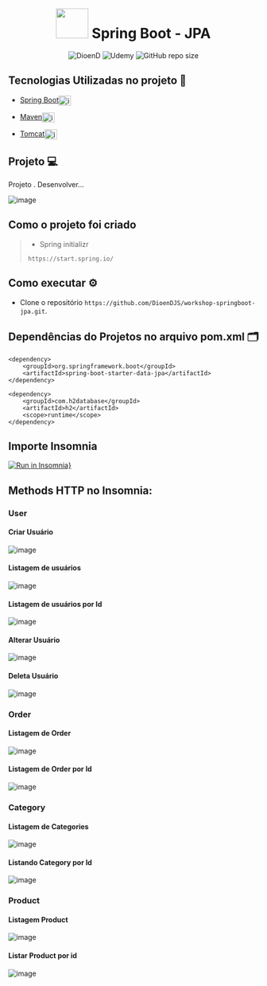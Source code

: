<h1 align="center"><img src="https://cdn.jsdelivr.net/gh/devicons/devicon/icons/spring/spring-original.svg" height="60" width="65" alt="" /> Spring Boot - JPA</h1>

<p align="center">
    <img src="https://img.shields.io/static/v1?label=DioenD&message=Java&color=d2cca1&labelColor=757780" alt="DioenD">
    <img src="https://img.shields.io/static/v1?label=Udemy &message=java&color=dfdfdf&labelColor=41356b" alt="Udemy">
    <img alt="GitHub repo size" src="https://img.shields.io/github/repo-size/DioenDJS/workshop-springboot-jpa" >
</p>

## Tecnologias Utilizadas no projeto :construction:

- [Spring Boot](https://spring.io/projects/spring-boot)<img align="center" alt="img springboot" height="20" width="25" src="https://cdn.jsdelivr.net/gh/devicons/devicon/icons/spring/spring-original.svg" style="max-width:100%;" />

- [Maven](https://maven.apache.org/)<img align="center" alt="img maven" height="20" width="25" src="https://cdn.jsdelivr.net/gh/devicons/devicon/icons/apache/apache-original.svg" style="max-width:100%;" />

- [Tomcat](https://tomcat.apache.org/)<img align="center" alt="img tomcat" height="20" width="25" src="https://cdn.jsdelivr.net/gh/devicons/devicon/icons/tomcat/tomcat-original-wordmark.svg" style="max-width:100%;" />


## Projeto :computer:
Projeto . Desenvolver...

![image](https://user-images.githubusercontent.com/76778401/212505388-c75db032-43ac-4ba4-927a-203d5cfcef0e.png)

## Como o projeto foi criado 

> - Spring initializr
>
> ``` https://start.spring.io/ ```

## Como executar :gear:

- Clone o repositório `https://github.com/DioenDJS/workshop-springboot-jpa.git`.
<!-- - Ao final a aplicação estará disponível em `http://localhost:3000`. -->


## Dependências do Projetos no arquivo pom.xml :card_index_dividers:
```
<dependency>
    <groupId>org.springframework.boot</groupId>
    <artifactId>spring-boot-starter-data-jpa</artifactId>
</dependency>

<dependency>
    <groupId>com.h2database</groupId>
    <artifactId>h2</artifactId>
    <scope>runtime</scope>
</dependency>
```
## Importe Insomnia
[![Run in Insomnia}](https://insomnia.rest/images/run.svg)](https://insomnia.rest/run/?label=Spring%20Boot%20-%20JPA&uri=https%3A%2F%2Fraw.githubusercontent.com%2FDioenDJS%2Fworkshop-springboot-jpa%2Fmain%2FInsomnia.json)

## Methods HTTP no Insomnia:

### User

#### Criar Usuário
![image](https://user-images.githubusercontent.com/76778401/212481537-2aba2480-004c-4ece-adcd-529de3e85d18.png)

#### Listagem de usuários
![image](https://user-images.githubusercontent.com/76778401/210287244-c557a85c-96cd-4c33-b1ba-d577f3d22ec7.png)

#### Listagem de usuários por Id
![image](https://user-images.githubusercontent.com/76778401/210287227-2a07b6a1-b929-4e04-9d8c-176417828b9c.png)

#### Alterar Usuário
![image](https://user-images.githubusercontent.com/76778401/212485425-ab6a7c9c-11d0-451e-8d60-61b6d3fffe82.png)

#### Deleta Usuário
![image](https://user-images.githubusercontent.com/76778401/212483423-47ba8522-4998-4a59-b205-55f651f4cc20.png)

### Order

#### Listagem de Order
![image](https://user-images.githubusercontent.com/76778401/211201060-55f37cea-82d9-40dc-910e-a0b1bac78591.png)

#### Listagem de Order por Id
![image](https://user-images.githubusercontent.com/76778401/211201092-be5ff84c-11ee-4515-b158-983d2d97626a.png)

### Category

#### Listagem de Categories
![image](https://user-images.githubusercontent.com/76778401/210474375-2534eff5-5ead-4b55-a2ce-2ada771e37f6.png)

#### Listando Category por Id
![image](https://user-images.githubusercontent.com/76778401/210474404-c103577b-01c6-4b7d-9a49-debfbc51729d.png)

### Product

#### Listagem Product
![image](https://user-images.githubusercontent.com/76778401/211201126-8c3747de-3631-467c-9724-e10ebffbe914.png)

#### Listar Product por id
![image](https://user-images.githubusercontent.com/76778401/211201146-3f2aa5bc-17da-4374-b09c-32761745c24a.png)


